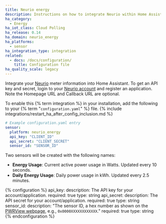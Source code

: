 ```yaml
---
title: Neurio energy
description: Instructions on how to integrate Neurio within Home Assistant.
ha_category:
  - Energy
ha_iot_class: Cloud Polling
ha_release: 0.14
ha_domain: neurio_energy
ha_platforms:
  - sensor
ha_integration_type: integration
related:
  - docs: /docs/configuration/
    title: Configuration file
ha_quality_scale: legacy
---
```


Integrate your [Neurio](https://neur.io/) meter information into Home Assistant. To get an API key and secret, login to your [Neurio account](https://my.neur.io/#settings/applications/register) and register an application. Note the Homepage URL and Callback URL are optional.

To enable this {% term integration %} in your installation, add the following to your {% term "`configuration.yaml`" %} file.
{% include integrations/restart_ha_after_config_inclusion.md %}

```yaml
# Example configuration.yaml entry
sensor:
  platform: neurio_energy
  api_key: "CLIENT_ID"
  api_secret: "CLIENT_SECRET"
  sensor_id: "SENSOR_ID"
```

Two sensors will be created with the following names:

- **Energy Usage**: Current active power usage in Watts. Updated every 10 seconds.
- **Daily Energy Usage**: Daily power usage in kWh.  Updated every 2.5 minutes.

{% configuration %}
api_key:
  description: The API key for your account/application.
  required: true
  type: string
api_secret:
  description: The API secret for your account/application.
  required: true
  type: string
sensor_id:
  description: "The sensor ID, a hex number as shown on the [PWRView webpage](https://mypwrview.generac.com/#settings/sensors), e.g., `0x0000XXXXXXXXXXXX`."
  required: true
  type: string
{% endconfiguration %}
